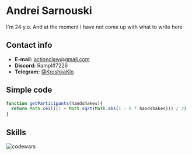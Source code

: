 # Andrei Sarnouski

I'm 24 y.o. And at the moment I have not come up with what to write here

## Contact info

- **E-mail:** actionclaw@gmail.com
-  **Discord:** Rampl#7226
-  **Telegram:** [@KroshkaKlo](https://t.me/KroshkaKlo)


## Simple code

```javascript
function getParticipants(handshakes){  
  return Math.ceil((1 + Math.sqrt(Math.abs(1 - 8 * handshakes))) / 2)
}
```

## Skills 

![codewars](https://www.codewars.com/users/ActionKlo/badges/large)